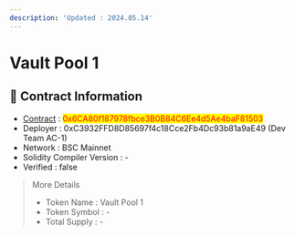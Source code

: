 ```yaml
---
description: 'Updated : 2024.05.14'
---
```


# Vault Pool 1

## 📌  Contract Information <a href="#stg-contract-information" id="stg-contract-information"></a>

* [Contract](https://bscscan.com/address/0x6CA80f187978fbce3B0B84C6Ee4d5Ae4baF81503) : <mark style="color:red;">0x6CA80f187978fbce3B0B84C6Ee4d5Ae4baF81503</mark>
* Deployer : 0xC3932FFD8D85697f4c18Cce2Fb4Dc93b81a9aE49 (Dev Team AC-1)
* Network : BSC Mainnet
* Solidity Compiler Version : -
* Verified : false

> More Details
>
> * Token Name : Vault Pool 1
> * Token Symbol : -
> * Total Supply : -
